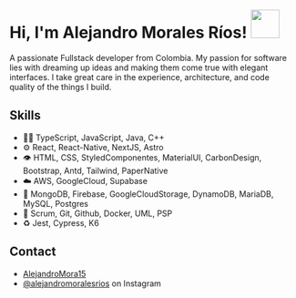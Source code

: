 <h1> Hi, I'm Alejandro Morales Ríos! <img src="https://media.giphy.com/media/mGcNjsfWAjY5AEZNw6/giphy.gif" width="50"></h1>

 A passionate Fullstack developer from Colombia. My passion for software lies with dreaming up ideas and making them come true with elegant interfaces. I take great care in the experience, architecture, and code quality of the things I build.

## Skills
- 👨‍💻 TypeScript, JavaScript, Java, C++
- ⚙️ React, React-Native, NextJS, Astro
- 👁️ HTML, CSS, StyledComponentes, MaterialUI, CarbonDesign, Bootstrap, Antd, Tailwind, PaperNative
- ☁️ AWS, GoogleCloud, Supabase
- 💽 MongoDB, Firebase, GoogleCloudStorage, DynamoDB, MariaDB, MySQL, Postgres
- :busts_in_silhouette: Scrum, Git, Github, Docker, UML, PSP
- :recycle: Jest, Cypress, K6

## Contact
- [AlejandroMora15](https://alejandromora15.github.io/my-portfolio/)
- [@alejandromoralesrios](https://www.instagram.com/invites/contact/?i=16uuzotg361q0&utm_content=274yzwp) on Instagram
